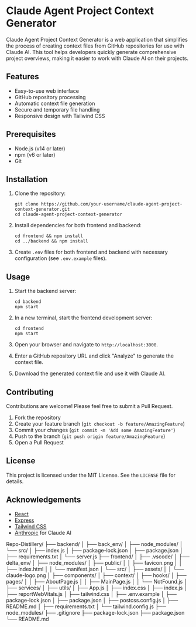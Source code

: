 # Claude Agent Project Context Generator

Claude Agent Project Context Generator is a web application that simplifies the process of creating context files from GitHub repositories for use with Claude AI. This tool helps developers quickly generate comprehensive project overviews, making it easier to work with Claude AI on their projects.

## Features

- Easy-to-use web interface
- GitHub repository processing
- Automatic context file generation
- Secure and temporary file handling
- Responsive design with Tailwind CSS

## Prerequisites

- Node.js (v14 or later)
- npm (v6 or later)
- Git

## Installation

1. Clone the repository:
   ```
   git clone https://github.com/your-username/claude-agent-project-context-generator.git
   cd claude-agent-project-context-generator
   ```

2. Install dependencies for both frontend and backend:
   ```
   cd frontend && npm install
   cd ../backend && npm install
   ```

3. Create `.env` files for both frontend and backend with necessary configuration (see `.env.example` files).

## Usage

1. Start the backend server:
   ```
   cd backend
   npm start
   ```

2. In a new terminal, start the frontend development server:
   ```
   cd frontend
   npm start
   ```

3. Open your browser and navigate to `http://localhost:3000`.

4. Enter a GitHub repository URL and click "Analyze" to generate the context file.

5. Download the generated context file and use it with Claude AI.

## Contributing

Contributions are welcome! Please feel free to submit a Pull Request.

1. Fork the repository
2. Create your feature branch (`git checkout -b feature/AmazingFeature`)
3. Commit your changes (`git commit -m 'Add some AmazingFeature'`)
4. Push to the branch (`git push origin feature/AmazingFeature`)
5. Open a Pull Request

## License

This project is licensed under the MIT License. See the `LICENSE` file for details.

## Acknowledgements

- [React](https://reactjs.org/)
- [Express](https://expressjs.com/)
- [Tailwind CSS](https://tailwindcss.com/)
- [Anthropic](https://www.anthropic.com/) for Claude AI


Repo-Distillery/
├── backend/
│   ├── back_env/
│   ├── node_modules/
│   └── src/
│       ├── index.js
│       ├── package-lock.json
│       ├── package.json
│       ├── requirements.txt
│       └── server.js
├── frontend/
│   ├── .vscode/
│   ├── delta_env/
│   ├── node_modules/
│   ├── public/
│   │   ├── favicon.png
│   │   ├── index.html
│   │   └── manifest.json
│   └── src/
│       ├── assets/
│       │   └── claude-logo.png
│       ├── components/
│       ├── context/
│       ├── hooks/
│       ├── pages/
│       │   ├── AboutPage.js
│       │   ├── MainPage.js
│       │   └── NotFound.js
│       ├── services/
│       ├── utils/
│       ├── App.js
│       ├── index.css
│       ├── index.js
│       ├── reportWebVitals.js
│       ├── tailwind.css
│       ├── .env.example
│       ├── package-lock.json
│       ├── package.json
│       ├── postcss.config.js
│       ├── README.md
│       ├── requirements.txt
│       └── tailwind.config.js
├── node_modules/
├── .gitignore
├── package-lock.json
├── package.json
└── README.md
